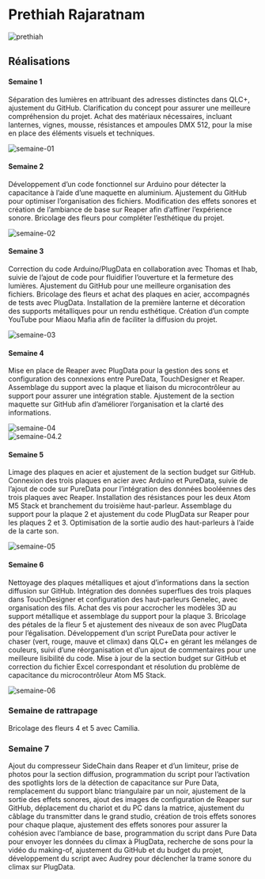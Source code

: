 # Prethiah Rajaratnam

![prethiah](https://github.com/user-attachments/assets/fc58409a-e799-4168-b50f-32023648f2f1)

## Réalisations

#### Semaine 1  

Séparation des lumières en attribuant des adresses distinctes dans QLC+, ajustement du GitHub. Clarification du concept pour assurer une meilleure compréhension du projet. Achat des matériaux nécessaires, incluant lanternes, vignes, mousse, résistances et ampoules DMX 512, pour la mise en place des éléments visuels et techniques.  

![semaine-01](https://github.com/user-attachments/assets/a84ca9da-1e12-4ba9-9a2b-1fa248324b66)  

#### Semaine 2  

Développement d’un code fonctionnel sur Arduino pour détecter la capacitance à l’aide d’une maquette en aluminium. Ajustement du GitHub pour optimiser l’organisation des fichiers. Modification des effets sonores et création de l’ambiance de base sur Reaper afin d’affiner l’expérience sonore. Bricolage des fleurs pour compléter l’esthétique du projet.  

![semaine-02](https://github.com/user-attachments/assets/95ca8ad6-a264-48b0-9f37-a7e60b750c52)  

#### Semaine 3  

Correction du code Arduino/PlugData en collaboration avec Thomas et Ihab, suivie de l’ajout de code pour fluidifier l’ouverture et la fermeture des lumières. Ajustement du GitHub pour une meilleure organisation des fichiers. Bricolage des fleurs et achat des plaques en acier, accompagnés de tests avec PlugData. Installation de la première lanterne et décoration des supports métalliques pour un rendu esthétique. Création d’un compte YouTube pour Miaou Mafia afin de faciliter la diffusion du projet.  

![semaine-03](https://github.com/user-attachments/assets/7e82b91a-4469-4391-acd8-5181992d07c3)  

#### Semaine 4  

Mise en place de Reaper avec PlugData pour la gestion des sons et configuration des connexions entre PureData, TouchDesigner et Reaper. Assemblage du support avec la plaque et liaison du microcontrôleur au support pour assurer une intégration stable. Ajustement de la section maquette sur GitHub afin d’améliorer l’organisation et la clarté des informations.  

![semaine-04](https://github.com/user-attachments/assets/f032b334-1299-4930-bb87-329a20bd906a)  
![semaine-04.2](https://github.com/user-attachments/assets/e52345e5-e6c0-4243-83ae-9b7ebced454e)  

#### Semaine 5  

Limage des plaques en acier et ajustement de la section budget sur GitHub. Connexion des trois plaques en acier avec Arduino et PureData, suivie de l’ajout de code sur PureData pour l’intégration des données booléennes des trois plaques avec Reaper. Installation des résistances pour les deux Atom M5 Stack et branchement du troisième haut-parleur. Assemblage du support pour la plaque 2 et ajustement du code PlugData sur Reaper pour les plaques 2 et 3. Optimisation de la sortie audio des haut-parleurs à l’aide de la carte son.  

![semaine-05](https://github.com/user-attachments/assets/52d526c3-2e36-4e60-88b3-5147cd06e8b0)  

#### Semaine 6  

Nettoyage des plaques métalliques et ajout d’informations dans la section diffusion sur GitHub. Intégration des données superflues des trois plaques dans TouchDesigner et configuration des haut-parleurs Genelec, avec organisation des fils. Achat des vis pour accrocher les modèles 3D au support métallique et assemblage du support pour la plaque 3. Bricolage des pétales de la fleur 5 et ajustement des niveaux de son avec PlugData pour l’égalisation. Développement d’un script PureData pour activer le chaser (vert, rouge, mauve et climax) dans QLC+ en gérant les mélanges de couleurs, suivi d’une réorganisation et d’un ajout de commentaires pour une meilleure lisibilité du code. Mise à jour de la section budget sur GitHub et correction du fichier Excel correspondant et résolution du problème de capacitance du microcontrôleur Atom M5 Stack.  

![semaine-06](https://github.com/user-attachments/assets/4a40e29e-93d5-4c3a-86e1-5eec1eaca6b7)  

### Semaine de rattrapage  

Bricolage des fleurs 4 et 5 avec Camilia.  

### Semaine 7  

Ajout du compresseur SideChain dans Reaper et d’un limiteur, prise de photos pour la section diffusion, programmation du script pour l’activation des spotlights lors de la détection de capacitance sur Pure Data, remplacement du support blanc triangulaire par un noir, ajustement de la sortie des effets sonores, ajout des images de configuration de Reaper sur GitHub, déplacement du chariot et du PC dans la matrice, ajustement du câblage du transmitter dans le grand studio, création de trois effets sonores pour chaque plaque, ajustement des effets sonores pour assurer la cohésion avec l’ambiance de base, programmation du script dans Pure Data pour envoyer les données du climax à PlugData, recherche de sons pour la vidéo du making-of, ajustement du GitHub et du budget du projet, développement du script avec Audrey pour déclencher la trame sonore du climax sur PlugData.


